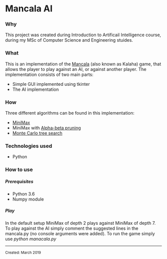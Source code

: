 <!--### Mancala AI
This is a project fro Introduction to Artificial Intelligence project 2019
The code was entirely written by Piotr Połcik.
This project contains a rather simple implementation of basic version of Mancala board game with simple UI 
created using tkinter. 
The implemented AI is a MiniMax Algorithm with alpha/beta pruning.
### Prerequisites
- Python 3.6 (did not check if the code is backward compatible with older Python version, but I assume it should be)
- installed numpy module
### Running
- First, make sure you have numpy installed
```
pip3 install numpy
```
- In the default setup MiniMax of depth 2 plays against MiniMax of depth 7. 
- To play against the AI simply comment the suggested lines in the mancala.py (no console arguments were added)
- To run the game simply use
``` 
python manacala.py
```
Enjoy!
### Comments
A basic implementation of Monte Carlo Tree search algorithm is also included in the files, although it was not tested thourughly for correctness, 
as the main algorithm was the MiniMax algorithm.-->

<html>
<body>
<h1 class="title">Mancala AI</h1>
<h3 class="why">Why</h3>
<p class="why">
  This project was created during Introduction to Artificail Intelligence course, during my MSc of Computer Science and Engineering stuides.
</p>
<h3 class="what">What</h3>
<div class="what">
  This is an implementation of the <a href="https://en.wikipedia.org/wiki/Mancala">Mancala</a> (also known as Kalaha) game, that allows the player to play against an AI, or against another player.
  The implementation consists of two main parts:
  <ul>
    <li> Simple GUI implemented using tkinter </li>
    <li> The AI implementation </li>
  </ul>
</div>
<h3 class="how">How</h3>
  <div class="how">Three different algorithms can be found in this implementation:
    <ul>
      <li><a href="https://en.wikipedia.org/wiki/Minimax">MiniMax</a></li>
      <li>MiniMax with <a href="https://en.wikipedia.org/wiki/Alpha%E2%80%93beta_pruning">Alpha-beta pruning</a>
      <li><a href="https://pl.wikipedia.org/wiki/Monte-Carlo_Tree_Search">Monte Carlo tree search</a></li>
    </ul>
  </div>
<h3 class="technologies">Technologies used</h3>
<ul class="technologies">
  <li class="technologies" hover="Python">Python</li>
</ul>
<h3 class="usage">How to use</h3>
<div class="usage">
  <h5>Prerequisites</h5>
  <ul>
    <li>Python 3.6</li>
    <li>Numpy module</li>
  </ul>
  <h5>Play</h5>
  <p>In the default setup MiniMax of depth 2 plays against MiniMax of depth 7. To play against the AI simply comment the suggested lines in the mancala.py (no console arguments were added). To run the game simply use <i>python manacala.py</i></p>
</div>
<hr>
<small class="created">Created: March 2019</small>
</body>
</html>
